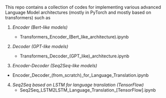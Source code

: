 This repo contains a collection of codes for implementing various advanced Language Model architectures (mostly in PyTorch and mostly based on transformers) such as 

1. *Encoder (Bert-like models)*
   - Transformers_Encoder_(Bert_like_architecture).ipynb
   
2. *Decoder (GPT-like models)*
   - Transformers_Decoder_(GPT_like)_architecture.ipynb

3. *Encoder-Decoder (Seq2Seq-like models)*
  - Encoder_Decoder_(from_scratch)_for_Language_Translation.ipynb

4. *Seq2Seq based on LSTM for language translation (TensorFlow)*
   - Seq2Seq_LSTM2LSTM_Language_Translation_[TensorFlow].ipynb
